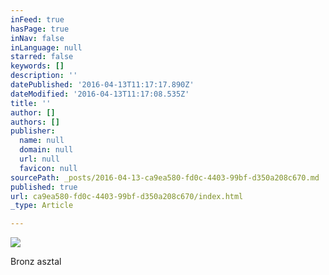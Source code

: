```yaml
---
inFeed: true
hasPage: true
inNav: false
inLanguage: null
starred: false
keywords: []
description: ''
datePublished: '2016-04-13T11:17:17.890Z'
dateModified: '2016-04-13T11:17:08.535Z'
title: ''
author: []
authors: []
publisher:
  name: null
  domain: null
  url: null
  favicon: null
sourcePath: _posts/2016-04-13-ca9ea580-fd0c-4403-99bf-d350a208c670.md
published: true
url: ca9ea580-fd0c-4403-99bf-d350a208c670/index.html
_type: Article

---
```

![](https://the-grid-user-content.s3-us-west-2.amazonaws.com/71d1a97d-4876-4f9e-a64b-30b5fed19504.jpg)

Bronz asztal
